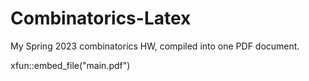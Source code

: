 # Combinatorics-Latex
My Spring 2023 combinatorics HW, compiled into one PDF document.

xfun::embed_file("main.pdf")
